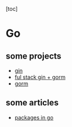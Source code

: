 [toc]

# Go

## some projects

- [gin](https://github.com/gin-gonic/gin)
- [ful stack gin + gorm](https://github.com/PacktPublishing/Hands-On-Full-Stack-Development-with-Go)
- [gorm](https://github.com/go-gorm/gorm)

## some articles

- [packages in go](https://medium.com/rungo/everything-you-need-to-know-about-packages-in-go-b8bac62b74cc)

